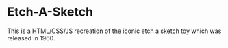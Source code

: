 # Etch-A-Sketch

This is a HTML/CSS/JS recreation of the iconic etch a sketch toy which was released in 1960.